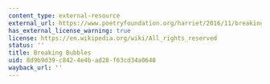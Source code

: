 ```yaml
---
content_type: external-resource
external_url: https://www.poetryfoundation.org/harriet/2016/11/breaking-bubbles
has_external_license_warning: true
license: https://en.wikipedia.org/wiki/All_rights_reserved
status: ''
title: Breaking Bubbles
uid: 8d9b9d39-c842-4e4b-ad28-f63cd34a0648
wayback_url: ''
---
```

